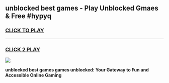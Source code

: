 
## unblocked best games - Play Unblocked Gmaes & Free #hypyq
<h3>
<a href="https://news.freeplayer.one?title=unblocked_best_games&ref=24F">CLICK TO PLAY</a></h3>
<hr>

<h3>
<a href="https://news.freeplayer.one?title=unblocked_best_games&ref=24F">CLICK 2 PLAY</a>
  
</h3>

<a href="https://news.freeplayer.one?title=unblocked_best_games&ref=24F/"><img src="https://clearcache.store/games.png"></a>


**unblocked best games games unblocked: Your Gateway to Fun and Accessible Online Gaming**
